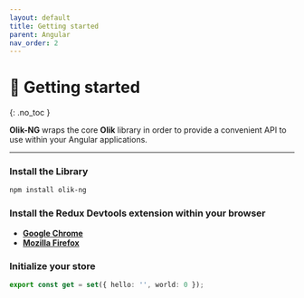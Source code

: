 ```yaml
---
layout: default
title: Getting started
parent: Angular
nav_order: 2
---
```


# 🎨 Getting started
{: .no_toc }

**Olik-NG** wraps the core **Olik** library in order to provide a convenient API to use within your Angular applications.

---

### Install the **Library**
```bash
npm install olik-ng
```
### Install the **Redux Devtools extension** within your browser
 * **[Google Chrome](https://chrome.google.com/webstore/detail/redux-devtools/lmhkpmbekcpmknklioeibfkpmmfibljd?hl=en)**  
 * **[Mozilla Firefox](https://addons.mozilla.org/en-US/firefox/addon/reduxdevtools/)**  

### Initialize your **store**
```ts
export const get = set({ hello: '', world: 0 });
```